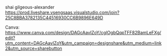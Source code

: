 shai gilgeous-alexander
https://prod.liveshare.vsengsaas.visualstudio.com/join?25C8BBA3782135C44516930CC6B9896E649D


Canva: https://www.canva.com/design/DAGcAavIZoY/cglOgbQqpTFF82BamLeFXg/edit?utm_content=DAGcAavIZoY&utm_campaign=designshare&utm_medium=link2&utm_source=sharebutton
